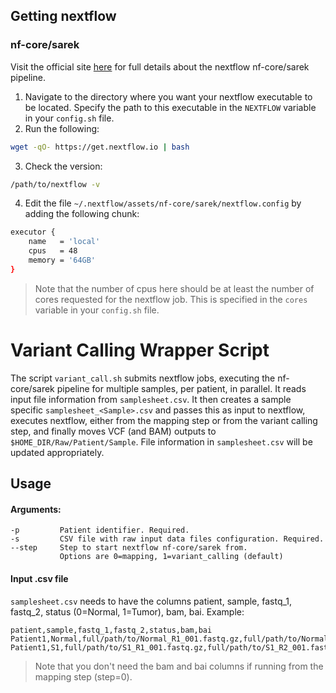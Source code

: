 ## Getting nextflow

### nf-core/sarek 
Visit the official site [here](https://nf-co.re/sarek/3.4.2/) for full details about the nextflow nf-core/sarek pipeline.

1. Navigate to the directory where you want your nextflow executable to be located. Specify the path to this executable in the `NEXTFLOW` variable in your `config.sh` file.
2. Run the following:
```bash
wget -qO- https://get.nextflow.io | bash
```
3. Check the version:
```bash
/path/to/nextflow -v
```
4. Edit the file `~/.nextflow/assets/nf-core/sarek/nextflow.config` by adding the following chunk:
```bash
executor {
    name   = 'local'
    cpus   = 48
    memory = '64GB'
}
```
>Note that the number of cpus here should be at least the number of cores requested for the nextflow job. This is specified in the `cores` variable in your `config.sh` file.

# Variant Calling Wrapper Script

The script `variant_call.sh` submits nextflow jobs, executing the nf-core/sarek pipeline for multiple samples, per patient, in parallel. It reads input file information from `samplesheet.csv`. It then creates a sample specific `samplesheet_<Sample>.csv` and passes this as input to nextflow, executes nextflow, either from the mapping step or from the variant calling step, and finally moves VCF (and BAM) outputs to `$HOME_DIR/Raw/Patient/Sample`. File information in `samplesheet.csv` will be updated appropriately.

## Usage

#### Arguments:
```
-p         Patient identifier. Required.
-s         CSV file with raw input data files configuration. Required.
--step     Step to start nextflow nf-core/sarek from. 
           Options are 0=mapping, 1=variant_calling (default)
```


#### Input .csv file
`samplesheet.csv` needs to have the columns patient, sample, fastq_1, fastq_2, status (0=Normal, 1=Tumor), bam, bai. Example:

```csv
patient,sample,fastq_1,fastq_2,status,bam,bai
Patient1,Normal,full/path/to/Normal_R1_001.fastq.gz,full/path/to/Normal_R2_001.fastq.gz,0,full/path/to/Normal.bam,full/path/to/Normal.bai
Patient1,S1,full/path/to/S1_R1_001.fastq.gz,full/path/to/S1_R2_001.fastq.gz,1,full/path/to/S1.bam,full/path/to/S1.bai,
```

> Note that you don't need the bam and bai columns if running from the mapping step (step=0).
